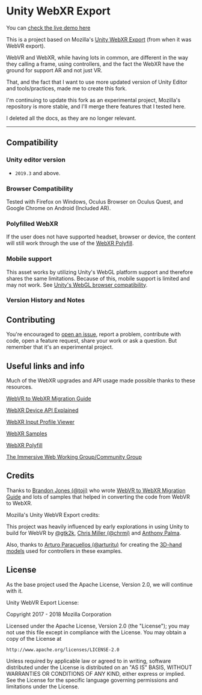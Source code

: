 # Unity WebXR Export

You can [check the live demo here](https://de-panther.github.io/unity-webxr-export)

This is a project based on Mozilla's [Unity WebXR Export](https://github.com/MozillaReality/unity-webxr-export) (from when it was WebVR export).

WebVR and WebXR, while having lots in common, are different in the way they calling a frame, using controllers, and the fact the WebXR have the ground for support AR and not just VR.

That, and the fact that I want to use more updated version of Unity Editor and tools/practices, made me to create this fork.

I'm continuing to update this fork as an experimental project, Mozilla's repository is more stable, and I'll merge there features that I tested here.

I deleted all the docs, as they are no longer relevant.

<hr>

## Compatibility

### Unity editor version

* `2019.3` and above.

### Browser Compatibility

Tested with Firefox on Windows, Oculus Browser on Oculus Quest, and Google Chrome on Android (Included AR).

### Polyfilled WebXR

If the user does not have supported headset, browser or device, the content will still work through the use of the [WebXR Polyfill](https://github.com/immersive-web/webxr-polyfill).

### Mobile support

This asset works by utilizing Unity's WebGL platform support and therefore shares the same limitations. Because of this, mobile support is limited and may not work. See [Unity's WebGL browser compatibility](https://docs.unity3d.com/2019.3/Documentation/Manual/webgl-browsercompatibility.html).

### Version History and Notes

## Contributing

You're encouraged to [open an issue](https://github.com/De-Panther/unity-webxr-export/issues/new), report a problem, contribute with code, open a feature request, share your work or ask a question. But remember that it's an experimental project.

## Useful links and info

Much of the WebXR upgrades and API usage made possible thanks to these resources.

[WebVR to WebXR Migration Guide](https://github.com/immersive-web/webxr/blob/master/webvr-migration.md)

[WebXR Device API Explained](https://github.com/immersive-web/webxr/blob/master/explainer.md)

[WebXR Input Profile Viewer](https://immersive-web.github.io/webxr-input-profiles/packages/viewer/dist/index.html)

[WebXR Samples](https://immersive-web.github.io/webxr-samples/)

[WebXR Polyfill](https://github.com/immersive-web/webxr-polyfill)

[The Immersive Web Working Group/Community Group](https://immersive-web.github.io/)

## Credits

Thanks to [Brandon Jones (@toji)](https://github.com/toji) who wrote [WebVR to WebXR Migration Guide](https://github.com/immersive-web/webxr/blob/master/webvr-migration.md) and lots of samples that helped in converting the code from WebVR to WebXR.

Mozilla's Unity WebVR Export credits:

This project was heavily influenced by early explorations in using Unity to build for WebVR by [@gtk2k](https://github.com/gtk2k), [Chris Miller (@chrmi)](https://github.com/chrmi) and [Anthony Palma](https://twitter.com/anthonyrpalma).

Also, thanks to [Arturo Paracuellos (@arturitu)](https://github.com/arturitu) for creating the [3D-hand models](https://github.com/aframevr/assets/tree/gh-pages/controllers/hands) used for controllers in these examples.

## License

As the base project used the Apache License, Version 2.0, we will continue with it.

Unity WebVR Export License:

Copyright 2017 - 2018 Mozilla Corporation

Licensed under the Apache License, Version 2.0 (the "License");
you may not use this file except in compliance with the License.
You may obtain a copy of the License at

    http://www.apache.org/licenses/LICENSE-2.0

Unless required by applicable law or agreed to in writing, software
distributed under the License is distributed on an "AS IS" BASIS,
WITHOUT WARRANTIES OR CONDITIONS OF ANY KIND, either express or implied.
See the License for the specific language governing permissions and
limitations under the License.
